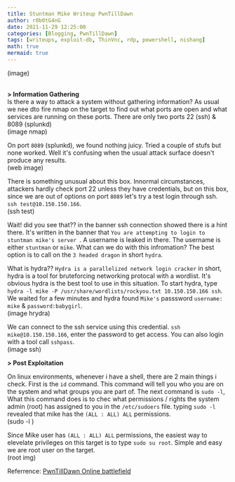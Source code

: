 ```yaml
---
title: Stuntman Mike Writeup PwnTillDawn
author: r0b0tG4nG
date: 2021-11-29 12:25:00 
categories: [Blogging, PwnTillDawn]
tags: [writeups, exploit-db, ThinVnc, rdp, powershell, nishang]
math: true
mermaid: true
---
```


(image)<br><br>

**> Information Gathering**<br>
Is there a way to attack a system without gathering information? As usual we nee dto fire nmap on the target to find out what ports are open and what services are running on these ports. There are only two ports 22 (ssh) & 8089 (splunkd)<br>
(image nmap)<br>

On port `8089` (splunkd), we found nothing juicy. Tried a couple of stufs but none worked. Well it's confusing when the usual attack surface doesn't produce any results.<br>
(web image)<br>

There is something unusual about this box. Innormal circumstances, attackers hardly check port 22 unless they have credentials, but on this box, since we are out of options on port `8089` let's try a test login through ssh. `ssh test@10.150.150.166`.<br>
(ssh test)<br>

Wait! did you see that?? in the banner ssh connection showed there is a hint there. It's written in the banner that `You are attempting to login to stuntman mike's server `. A username is leaked in there. The username is either `stuntman` or `mike`. What can we do with this infromation? The best option is to call on the `3 headed dragon` in short `hydra`.<br>

What is hydra?? `Hydra is a parallelized network login cracker` in short, hydra is a tool for bruteforcing networking protocal with a wordlist. It's obvious hydra is the best tool to use in this situation. To start hydra, type `hydra -l mike -P /usr/share/wordlists/rockyou.txt 10.150.150.166 ssh`. We waited for a few minutes and hydra found `Mike's` passsword `username: mike` & `password:babygirl`.<br>
(image hrydra)<br>

We can connect to the ssh service using this credential. `ssh mike@10.150.150.166`, enter the password to get access. You can also login with a tool call `sshpass`.<br>
(image ssh)<br> 

**> Post Exploitation**<br>

On linux environments, whenever i have a shell, there are 2 main things i check. First is the `id` command. This command will tell you who you are on the system and what groups you are part of. The next command is `sudo -l`, What this command does is to chec what permissions / rights the system admin (root) has assigned to you in the `/etc/sudoers` file. typing `sudo -l` revealed that mike has the `(ALL : ALL) ALL` permissions.<br>
(sudo -l )<br>

Since Mike user has `(ALL : ALL) ALL` permissions, the easiest way to elevelate privileges on this target is to type `sudo su root`. Simple and easy we are root user on the target. <br>
(root img)<br>

Referrence: <a href="https://online.pwntilldawn.com/">PwnTillDawn Online battlefield</a>